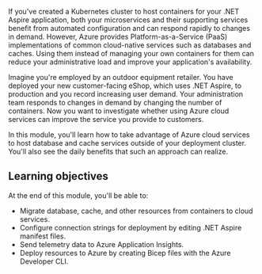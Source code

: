 If you've created a Kubernetes cluster to host containers for your .NET Aspire application, both your microservices and their supporting services benefit from automated configuration and can respond rapidly to changes in demand. However, Azure provides Platform-as-a-Service (PaaS) implementations of common cloud-native services such as databases and caches. Using them instead of managing your own containers for them can reduce your administrative load and improve your application's availability.

Imagine you're employed by an outdoor equipment retailer. You have deployed your new customer-facing eShop, which uses .NET Aspire, to production and you record increasing user demand. Your administration team responds to changes in demand by changing the number of containers. Now you want to investigate whether using Azure cloud services can improve the service you provide to customers.

In this module, you'll learn how to take advantage of Azure cloud services to host database and cache services outside of your deployment cluster. You'll also see the daily benefits that such an approach can realize.

## Learning objectives

At the end of this module, you'll be able to:

- Migrate database, cache, and other resources from containers to cloud services.
- Configure connection strings for deployment by editing .NET Aspire manifest files.
- Send telemetry data to Azure Application Insights.
- Deploy resources to Azure by creating Bicep files with the Azure Developer CLI.
